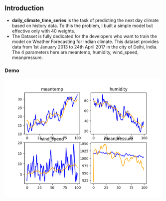 ## Introduction
+ <b>daily_climate_time_series</b> is the task of predicting the next day climate based on history data. To this the problem, I built a simple model 
but effective only with 40 weights.
+ The Dataset is fully dedicated for the developers who want to train the model on Weather Forecasting for Indian climate. This dataset provides 
data from 1st January 2013 to 24th April 2017 in the city of Delhi, India. The 4 parameters here are meantemp, humidity, wind_speed, meanpressure.

### Demo
<p align="center">
    <img src="data/demo1.png">

